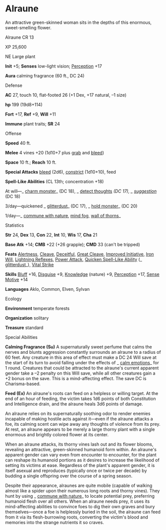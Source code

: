 # Alraune

An attractive green-skinned woman sits in the depths of this enormous, sweet-smelling flower.

Alraune CR 13

XP 25,600

NE Large plant

**Init** +5; **Senses** low-light vision; [Perception](/pathfinderRPG/prd/skills/perception.html#_perception) +17

**Aura** calming fragrance (60 ft., DC 24)

Defense

**AC** 27, touch 10, flat-footed 26 (+1 Dex, +17 natural, –1 size)

**hp** 199 (19d8+114)

**Fort** +17, **Ref** +9, **Will** +11

**Immune** plant traits; **SR** 24

Offense

**Speed** 40 ft.

**Melee** 4 vines +20 (1d10+7 plus [grab](/pathfinderRPG/prd/monsters/universalMonsterRules.html#_grab) and [bleed](/pathfinderRPG/prd/monsters/universalMonsterRules.html#_bleed))

**Space** 10 ft.; **Reach** 10 ft.

**Special Attacks** [bleed](/pathfinderRPG/prd/monsters/universalMonsterRules.html#_bleed) (2d6), [constrict](/pathfinderRPG/prd/monsters/universalMonsterRules.html#_constrict) (1d10+10), feed

**Spell-Like Abilities** (CL 13th; concentration +18)

At will—_ [charm monster](/pathfinderRPG/prd/spells/charmMonster.html#_charm-monster)_ (DC 18), _ [detect thoughts](/pathfinderRPG/prd/spells/detectThoughts.html#_detect-thoughts) _(DC 17), _ [suggestion](/pathfinderRPG/prd/spells/suggestion.html#_suggestion)_ (DC 18)

3/day—quickened _ [glitterdust](/pathfinderRPG/prd/spells/glitterdust.html#_glitterdust)_ (DC 17), _ [hold monster](/pathfinderRPG/prd/spells/holdMonster.html#_hold-monster)_ (DC 20)

1/day—_ [commune with nature](/pathfinderRPG/prd/spells/communeWithNature.html#_commune-with-nature), [mind fog](/pathfinderRPG/prd/spells/mindFog.html#_mind-fog), [wall of thorns](/pathfinderRPG/prd/spells/wallOfThorns.html#_wall-of-thorns)_

Statistics

**Str** 24, **Dex** 13, **Con** 22, **Int** 10, **Wis** 17, **Cha** 21

**Base Atk** +14; **CMB** +22 (+26 grapple); **CMD** 33 (can't be tripped)

**Feats** [Alertness](/pathfinderRPG/prd/feats.html#_alertness), [Cleave](/pathfinderRPG/prd/feats.html#_cleave), [Deceitful](/pathfinderRPG/prd/feats.html#_deceitful), [Great Cleave](/pathfinderRPG/prd/feats.html#_great-cleave), [Improved Initiative](/pathfinderRPG/prd/feats.html#_improved-initiative), [Iron Will](/pathfinderRPG/prd/feats.html#_iron-will), [Lightning Reflexes](/pathfinderRPG/prd/feats.html#_lightning-reflexes), [Power Attack](/pathfinderRPG/prd/feats.html#_power-attack), [Quicken Spell-Like Ability](/pathfinderRPG/prd/monsters/monsterFeats.html#_quicken-spell-like-ability) (_ [glitterdust](/pathfinderRPG/prd/spells/glitterdust.html#_glitterdust)_), [Vital Strike](/pathfinderRPG/prd/feats.html#_vital-strike)

**Skills** [Bluff](/pathfinderRPG/prd/skills/bluff.html#_bluff) +16, [Disguise](/pathfinderRPG/prd/skills/disguise.html#_disguise) +9, [Knowledge](/pathfinderRPG/prd/skills/knowledge.html#_knowledge) (nature) +9, [Perception](/pathfinderRPG/prd/skills/perception.html#_perception) +17, [Sense Motive](/pathfinderRPG/prd/skills/senseMotive.html#_sense-motive) +14

**Languages** Aklo, Common, Elven, Sylvan

Ecology

**Environment** temperate forests

**Organization** solitary

**Treasure** standard

Special Abilities

**Calming Fragrance (Su)** A supernaturally sweet perfume that calms the nerves and blunts aggression constantly surrounds an alraune to a radius of 60 feet. Any creature in this area of effect must make a DC 24 Will save at the start of its turn to avoid falling under the effects of _ [calm emotions](/pathfinderRPG/prd/spells/calmEmotions.html#_calm-emotions)_ for 1 round. Creatures that could be attracted to the alraune's current apparent gender take a –2 penalty on this Will save, while all other creatures gain a +2 bonus on the save. This is a mind-affecting effect. The save DC is Charisma-based.

**Feed (Ex)** An alraune's roots can feed on a helpless or willing target. At the end of an hour of feeding, the victim takes 1d6 points of both Constitution and Intelligence drain, and the alraune heals 3d6 points of damage.

An alraune relies on its supernaturally soothing odor to render enemies incapable of making hostile acts against it—even if the alraune attacks a foe, its calming scent can wipe away any thoughts of violence from its prey. At rest, an alraune appears to be merely a large thorny plant with a single enormous and brightly colored flower at its center.

When an alraune attacks, its thorny vines lash out and its flower blooms, revealing an attractive, green-skinned humanoid form within. An alraune's apparent gender can vary even from encounter to encounter, for the plant can reshape its humanoid portions as it desires to increase the likelihood of setting its victims at ease. Regardless of the plant's apparent gender, it is itself asexual and reproduces (typically once or twice per decade) by budding a single offspring over the course of a spring season.

Despite their appearance, alraunes are quite mobile (capable of walking almost like a spider upon their numerous long roots and thorny vines). They hunt by using _ [commune with nature](/pathfinderRPG/prd/spells/communeWithNature.html#_commune-with-nature)_ to locate potential prey, preferring humanoid flesh over all others. When an alraune needs prey, it uses its mind-affecting abilities to convince foes to dig their own graves and bury themselves—once a foe is helplessly buried in the soil, the alraune can feed from it via its flesh-burrowing roots, converting the victim's blood and memories into the strange nutrients it so craves.

